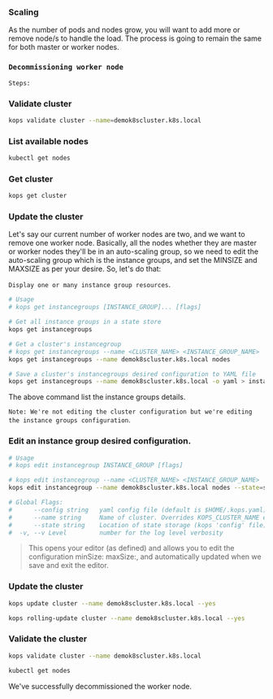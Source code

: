 
### Scaling

As the number of pods and nodes grow, you will want to add more or remove node/s to handle the load. The process is going to remain the same for both master or worker nodes.

### `Decommissioning worker node`

`Steps:`

### Validate cluster

```sh
kops validate cluster --name=demok8scluster.k8s.local
```

### List available nodes

```sh
kubectl get nodes
```

### Get cluster

```sh
kops get cluster
```

### Update the cluster

Let's say our current number of worker nodes are two, and we want to remove one worker node. Basically, all the nodes whether they are master or worker nodes they'll be in an auto-scaling group, so we need to edit the auto-scaling group which is the instance groups, and set the MINSIZE and MAXSIZE as per your desire. So, let's do that:

`Display one or many instance group resources`.

```sh
# Usage
# kops get instancegroups [INSTANCE_GROUP]... [flags]

# Get all instance groups in a state store
kops get instancegroups

# Get a cluster's instancegroup
# kops get instancegroups --name <CLUSTER_NAME> <INSTANCE_GROUP_NAME>
kops get instancegroups --name demok8scluster.k8s.local nodes

# Save a cluster's instancegroups desired configuration to YAML file
kops get instancegroups --name demok8scluster.k8s.local -o yaml > instancegroups-desired-config.yaml
```

The above command list the instance groups details.

`Note: We're not editing the cluster configuration but we're editing the instance groups configuration`.

### Edit an instance group desired configuration.

```sh
# Usage
# kops edit instancegroup INSTANCE_GROUP [flags]

# kops edit instancegroup --name <CLUSTER_NAME> <INSTANCE_GROUP_NAME>
kops edit instancegroup --name demok8scluster.k8s.local nodes --state=s3://kops-ashu-storage

# Global Flags:
#      --config string   yaml config file (default is $HOME/.kops.yaml)
#      --name string     Name of cluster. Overrides KOPS_CLUSTER_NAME environment variable
#      --state string    Location of state storage (kops 'config' file). Overrides KOPS_STATE_STORE environment variable
#  -v, --v Level         number for the log level verbosity
```

> This opens your editor (as defined) and allows you to edit the configuration minSize: maxSize:, and automatically updated when we save and exit the editor.

### Update the cluster

```sh
kops update cluster --name demok8scluster.k8s.local --yes
```

```sh
kops rolling-update cluster --name demok8scluster.k8s.local --yes
```

### Validate the cluster

```sh
kops validate cluster --name demok8scluster.k8s.local
```

```sh
kubectl get nodes
```

We've successfully decommissioned the worker node.